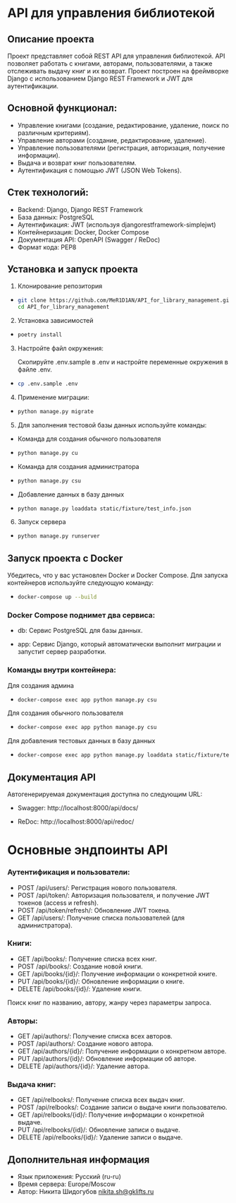# API для управления библиотекой
## Описание проекта
Проект представляет собой REST API для управления библиотекой. API позволяет работать с книгами, авторами, пользователями, а также отслеживать выдачу книг и их возврат. Проект построен на фреймворке Django с использованием Django REST Framework и JWT для аутентификации.
## Основной функционал:
- Управление книгами (создание, редактирование, удаление, поиск по различным критериям).
- Управление авторами (создание, редактирование, удаление).
- Управление пользователями (регистрация, авторизация, получение информации).
- Выдача и возврат книг пользователям.
- Аутентификация с помощью JWT (JSON Web Tokens).
## Стек технологий:
- Backend: Django, Django REST Framework
- База данных: PostgreSQL
- Аутентификация: JWT (используя djangorestframework-simplejwt)
- Контейнеризация: Docker, Docker Compose
- Документация API: OpenAPI (Swagger / ReDoc)
- Формат кода: PEP8
## Установка и запуск проекта
1. Клонирование репозитория
- ```bash
  git clone https://github.com/MeR1D1AN/API_for_library_management.git
  cd API_for_library_management
  ```
2. Установка зависимостей
- ```bash 
  poetry install
  ```
3. Настройте файл окружения:

   Скопируйте .env.sample в .env и настройте переменные окружения в файле .env.
- ```bash
  cp .env.sample .env
  ```
4. Применение миграции:

- ```bash
  python manage.py migrate
  ```
5. Для заполнения тестовой базы данных используйте команды:

- Команда для создания обычного пользователя
- ```bash
  python manage.py cu
  ```
- Команда для создания администратора
- ```bash
  python manage.py csu
  ```
- Добавление данных в базу данных  
- ```bash
  python manage.py loaddata static/fixture/test_info.json
  ```
6. Запуск сервера
- ```bash
  python manage.py runserver
  ```
  
## **Запуск проекта с Docker**

Убедитесь, что у вас установлен Docker и Docker Compose. Для запуска контейнеров используйте следующую команду:
- ```bash
  docker-compose up --build
  ```
  
### Docker Compose поднимет два сервиса:

- db: Сервис PostgreSQL для базы данных.

- app: Сервис Django, который автоматически выполнит миграции и запустит сервер разработки.


### Команды внутри контейнера:

Для создания админа
- ```bash
  docker-compose exec app python manage.py csu
  ```
Для создания обычного пользователя
- ```bash
  docker-compose exec app python manage.py csu
  ```
Для добавления тестовых данных в базу данных
- ```bash
  docker-compose exec app python manage.py loaddata static/fixture/test_info.json
  ```

## Документация API

Автогенерируемая документация доступна по следующим URL:

- Swagger: http://localhost:8000/api/docs/

- ReDoc: http://localhost:8000/api/redoc/


# Основные эндпоинты API

### Аутентификация и пользователи:
- POST /api/users/: Регистрация нового пользователя.
- POST /api/token/: Авторизация пользователя, и получение JWT токенов (access и refresh).
- POST /api/token/refresh/: Обновление JWT токена.
- GET /api/users/: Получение списка пользователей (для администратора).
### Книги:
- GET /api/books/: Получение списка всех книг.
- POST /api/books/: Создание новой книги.
- GET /api/books/{id}/: Получение информации о конкретной книге.
- PUT /api/books/{id}/: Обновление информации о книге.
- DELETE /api/books/{id}/: Удаление книги.

Поиск книг по названию, автору, жанру через параметры запроса.
### Авторы:
- GET /api/authors/: Получение списка всех авторов.
- POST /api/authors/: Создание нового автора.
- GET /api/authors/{id}/: Получение информации о конкретном авторе.
- PUT /api/authors/{id}/: Обновление информации об авторе.
- DELETE /api/authors/{id}/: Удаление автора.
### Выдача книг:
- GET /api/relbooks/: Получение списка всех выдач книг.
- POST /api/relbooks/: Создание записи о выдаче книги пользователю.
- GET /api/relbooks/{id}/: Получение информации о конкретной выдаче.
- PUT /api/relbooks/{id}/: Обновление записи о выдаче.
- DELETE /api/relbooks/{id}/: Удаление записи о выдаче.

## Дополнительная информация
- Язык приложения: Русский (ru-ru)
- Время сервера: Europe/Moscow
- Автор: Никита Шидогубов nikita.sh@gklifts.ru